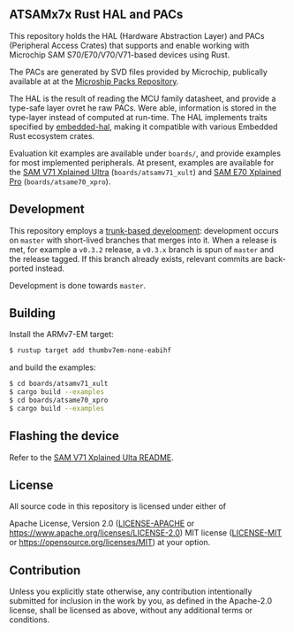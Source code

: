 ATSAMx7x Rust HAL and PACs
---

This repository holds the HAL (Hardware Abstraction Layer) and PACs (Peripheral Access Crates) that supports and enable working with Microchip SAM S70/E70/V70/V71-based devices using Rust.

The PACs are generated by SVD files provided by Microchip, publically available at at the [Microship Packs Repository](https://packs.download.microchip.com/).

The HAL is the result of reading the MCU family datasheet, and provide a type-safe layer ovret he raw PACs.
Were able, information is stored in the type-layer instead of computed at run-time.
The HAL implements traits specified by [embedded-hal](https://docs.rs/embedded-hal/0.2.7/embedded_hal/), making it compatible with various Embedded Rust ecosystem crates.

Evaluation kit examples are available under `boards/`, and provide examples for most implemented peripherals.
At present, examples are available for the [SAM V71 Xplained Ultra](https://www.microchipdeveloper.com/boards:sam-v71-xult) (`boards/atsamv71_xult`) and [SAM E70 Xplained Pro](https://microchipdeveloper.com/boards:sam-e70-xpro) (`boards/atsame70_xpro`).

## Development

This repository employs a [trunk-based development](https://trunkbaseddevelopment.com/): development occurs on `master` with short-lived branches that merges into it.
When a release is met, for example a `v0.3.2` release, a `v0.3.x` branch is spun of `master` and the release tagged. If this branch already exists, relevant commits are back-ported instead.

Development is done towards `master`.

## Building

Install the ARMv7-EM target:
```sh
$ rustup target add thumbv7em-none-eabihf
```
and build the examples:
```sh
$ cd boards/atsamv71_xult
$ cargo build --examples
$ cd boards/atsame70_xpro
$ cargo build --examples
```

## Flashing the device
Refer to the [SAM V71 Xplained Ulta README](boards/atsamv71_xult/README.md).

License
---
All source code in this repository is licensed under either of

Apache License, Version 2.0 ([LICENSE-APACHE](./LICENSE-APACHE) or https://www.apache.org/licenses/LICENSE-2.0)
MIT license ([LICENSE-MIT](./LICENSE-MIT) or https://opensource.org/licenses/MIT)
at your option.

## Contribution

Unless you explicitly state otherwise, any contribution intentionally submitted for inclusion in the work by you, as defined in the Apache-2.0 license, shall be licensed as above, without any additional terms or conditions.
